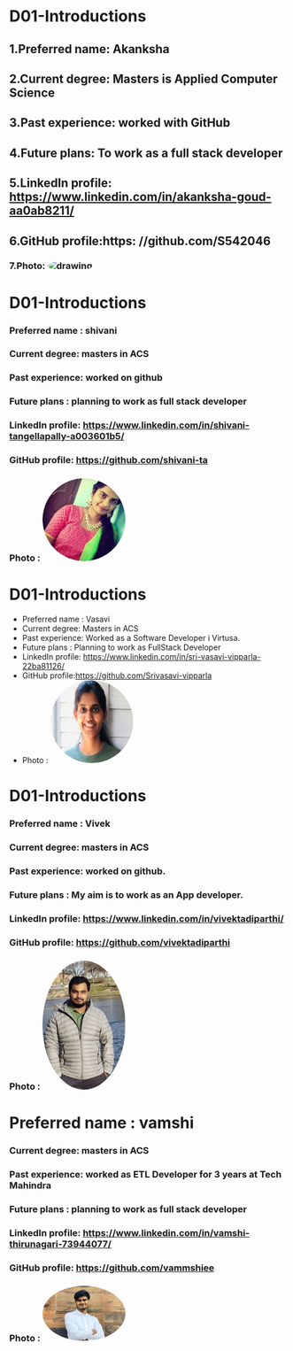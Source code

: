 # D01-Introductions
## 1.Preferred name: Akanksha 
## 2.Current degree: Masters is Applied Computer Science
## 3.Past experience: worked with GitHub
## 4.Future plans: To work as a full stack developer
## 5.LinkedIn profile: https://www.linkedin.com/in/akanksha-goud-aa0ab8211/
## 6.GitHub profile:https: //github.com/S542046
### 7.Photo:  <img src="Akanksha.jpg" alt="drawing" width="150" style="border-radius:50%" /> 



# D01-Introductions
### Preferred name : shivani
### Current degree: masters in ACS
### Past experience: worked on github
### Future plans : planning to work as full stack developer
### LinkedIn profile: https://www.linkedin.com/in/shivani-tangellapally-a003601b5/
### GitHub profile:  https://github.com/shivani-ta
### Photo : <img src="vani.jpg.png" alt="drawing" width="150" style="border-radius:50%" /> 


# D01-Introductions
* Preferred name : Vasavi
*  Current degree: Masters in ACS
*  Past experience: Worked as a Software Developer i Virtusa.
*  Future plans : Planning to work as FullStack Developer
*  LinkedIn profile: https://www.linkedin.com/in/sri-vasavi-vipparla-22ba81126/
*  GitHub profile:https://github.com/Srivasavi-vipparla
*  Photo : <img src="vasu.png" alt="drawing" width="150" style="border-radius:50%" /> 


# D01-Introductions
### Preferred name : Vivek
### Current degree: masters in ACS
### Past experience: worked on github.
### Future plans : My aim is to work as an App developer.
### LinkedIn profile: https://www.linkedin.com/in/vivektadiparthi/
### GitHub profile:  https://github.com/vivektadiparthi
### Photo : <img src="Image.jpg" alt="drawing" width="150" style="border-radius:50%" /> 


# Preferred name : vamshi
### Current degree: masters in ACS
### Past experience: worked as ETL Developer for 3 years at Tech Mahindra
### Future plans : planning to work as full stack developer
### LinkedIn profile: https://www.linkedin.com/in/vamshi-thirunagari-73944077/
### GitHub profile: https://github.com/vammshiee
### Photo : <img src="img.jpeg" alt="drawing" width="150" style="border-radius:50%" /> 
